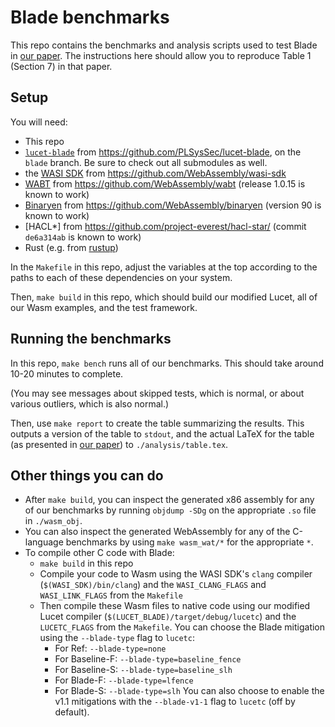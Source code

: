 # Blade benchmarks

This repo contains the benchmarks and analysis scripts used to test Blade in
[our paper]. The instructions here should allow you to reproduce Table 1
(Section 7) in that paper.

## Setup

You will need:

- This repo
- [`lucet-blade`] from https://github.com/PLSysSec/lucet-blade, on the
`blade` branch. Be sure to check out all submodules as well.
- the [WASI SDK] from https://github.com/WebAssembly/wasi-sdk
- [WABT] from https://github.com/WebAssembly/wabt (release 1.0.15 is known to work)
- [Binaryen] from https://github.com/WebAssembly/binaryen (version 90 is known to work)
- [HACL*] from https://github.com/project-everest/hacl-star/ (commit `de6a314ab` is known to work)
- Rust (e.g. from [rustup])

In the `Makefile` in this repo, adjust the variables at the top according to
the paths to each of these dependencies on your system.

Then, `make build` in this repo, which should build our modified Lucet, all
of our Wasm examples, and the test framework.

## Running the benchmarks

In this repo, `make bench` runs all of our benchmarks. This should take
around 10-20 minutes to complete.

(You may see messages about skipped tests, which is normal, or about various
outliers, which is also normal.)

Then, use `make report` to create the table summarizing the results. This
outputs a version of the table to `stdout`, and the actual LaTeX for the
table (as presented in [our paper]) to `./analysis/table.tex`.

## Other things you can do

- After `make build`, you can inspect the generated x86 assembly for any of
our benchmarks by running `objdump -SDg` on the appropriate `.so` file in
`./wasm_obj`.
- You can also inspect the generated WebAssembly for any of the C-language
benchmarks by using `make wasm_wat/*` for the appropriate `*`.
- To compile other C code with Blade:
  - `make build` in this repo
  - Compile your code to Wasm using the WASI SDK's `clang` compiler
  (`$(WASI_SDK)/bin/clang`) and the `WASI_CLANG_FLAGS` and `WASI_LINK_FLAGS`
  from the `Makefile`
  - Then compile these Wasm files to native code using our modified Lucet
  compiler (`$(LUCET_BLADE)/target/debug/lucetc`) and the `LUCETC_FLAGS` from
  the `Makefile`. You can choose the Blade mitigation using the
  `--blade-type` flag to `lucetc`:
    - For Ref: `--blade-type=none`
    - For Baseline-F: `--blade-type=baseline_fence`
    - For Baseline-S: `--blade-type=baseline_slh`
    - For Blade-F: `--blade-type=lfence`
    - For Blade-S: `--blade-type=slh`
  You can also choose to enable the v1.1 mitigations with the `--blade-v1-1`
  flag to `lucetc` (off by default).

[our paper]: https://arxiv.org/abs/2005.00294
[`lucet-blade`]: https://github.com/PLSysSec/lucet-blade
[WASI SDK]: https://github.com/WebAssembly/wasi-sdk
[WABT]: https://github.com/WebAssembly/wabt
[Binaryen]: https://github.com/WebAssembly/binaryen
[rustup]: https://rustup.rs

